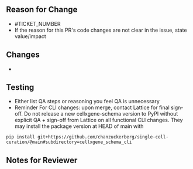 ## Reason for Change

- #TICKET_NUMBER
- If the reason for this PR's code changes are not clear in the issue, state value/impact

## Changes

- 

## Testing

- Either list QA steps or reasoning you feel QA is unnecessary
- Reminder For CLI changes: upon merge, contact Lattice for final sign-off. Do not release a new cellxgene-schema 
version to PyPI without explicit QA + sign-off from Lattice on all functional CLI changes. They may install the package
version at HEAD of main with 
```
pip install git+https://github.com/chanzuckerberg/single-cell-curation/@main#subdirectory=cellxgene_schema_cli
```

## Notes for Reviewer